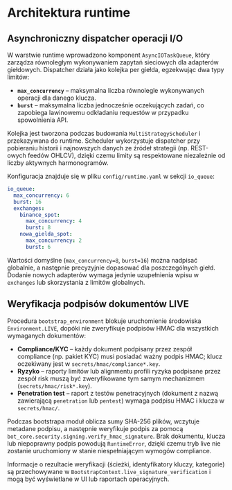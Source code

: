 # Architektura runtime

## Asynchroniczny dispatcher operacji I/O

W warstwie runtime wprowadzono komponent `AsyncIOTaskQueue`, który zarządza równoległym
wykonywaniem zapytań sieciowych dla adapterów giełdowych. Dispatcher działa jako kolejka
per giełda, egzekwując dwa typy limitów:

* **`max_concurrency`** – maksymalna liczba równolegle wykonywanych operacji dla danego klucza.
* **`burst`** – maksymalna liczba jednocześnie oczekujących zadań, co zapobiega lawinowemu
  odkładaniu requestów w przypadku spowolnienia API.

Kolejka jest tworzona podczas budowania `MultiStrategyScheduler` i przekazywana do runtime.
Scheduler wykorzystuje dispatcher przy pobieraniu historii i najnowszych danych ze źródeł
strategii (np. REST-owych feedów OHLCV), dzięki czemu limity są respektowane niezależnie od
liczby aktywnych harmonogramów.

Konfiguracja znajduje się w pliku `config/runtime.yaml` w sekcji `io_queue`:

```yaml
io_queue:
  max_concurrency: 6
  burst: 16
  exchanges:
    binance_spot:
      max_concurrency: 4
      burst: 8
    nowa_gielda_spot:
      max_concurrency: 2
      burst: 6
```

Wartości domyślne (`max_concurrency=8`, `burst=16`) można nadpisać globalnie, a następnie
precyzyjnie dopasować dla poszczególnych giełd. Dodanie nowych adapterów wymaga jedynie
uzupełnienia wpisu w `exchanges` lub skorzystania z limitów globalnych.

## Weryfikacja podpisów dokumentów LIVE

Procedura `bootstrap_environment` blokuje uruchomienie środowiska `Environment.LIVE`, dopóki
nie zweryfikuje podpisów HMAC dla wszystkich wymaganych dokumentów:

- **Compliance/KYC** – każdy dokument podpisany przez zespół compliance (np. pakiet KYC)
  musi posiadać ważny podpis HMAC; klucz oczekiwany jest w `secrets/hmac/compliance*.key`.
- **Ryzyko** – raporty limitów lub alignmentu profili ryzyka podpisane przez zespół risk
  muszą być zweryfikowane tym samym mechanizmem (`secrets/hmac/risk*.key`).
- **Penetration test** – raport z testów penetracyjnych (dokument z nazwą zawierającą
  `penetration` lub `pentest`) wymaga podpisu HMAC i klucza w `secrets/hmac/`.

Podczas bootstrapa moduł oblicza sumy SHA-256 plików, wczytuje metadane podpisu, a następnie
weryfikuje podpis za pomocą `bot_core.security.signing.verify_hmac_signature`. Brak dokumentu,
klucza lub niepoprawny podpis powodują `RuntimeError`, dzięki czemu tryb live nie zostanie
uruchomiony w stanie niespełniającym wymogów compliance.

Informacje o rezultacie weryfikacji (ścieżki, identyfikatory kluczy, kategorie) są przechowywane
w `BootstrapContext.live_signature_verification` i mogą być wyświetlane w UI lub raportach
operacyjnych.
